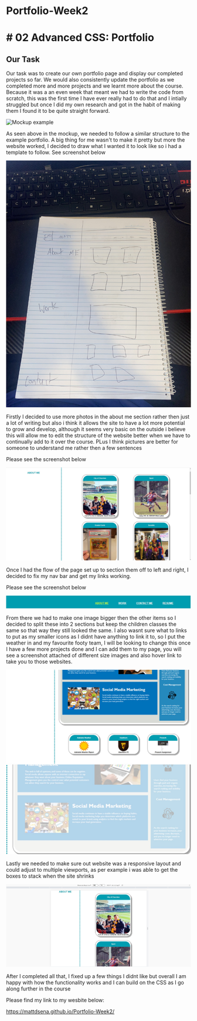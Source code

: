 # Portfolio-Week2

# # 02 Advanced CSS: Portfolio

## Our Task

Our task was to create our own portfolio page and display our completed projects so far. We would also consistently update the portfolio as we completed more and more projects and we learnt more about the course. Because it was a an even week that meant we had to write the code from scratch, this was the first time I have ever really had to do that and I intially struggled but once I did my own research and got in the habit of making them I found it to be quite straight forward.

![Mockup example](https://github.com/Mattdsena/Portfolio-Week2/blob/main/assets/Images/02-advanced-css-homework-demo.gif)

As seen above in the mockup, we needed to follow a similar structure to the example portfolio. A big thing for me wasn't to make it pretty but more the website worked, I decided to draw what I wanted it to look like so i had a template to follow. See screenshot below

![Template](https://github.com/Mattdsena/Portfolio-Week2/blob/main/assets/Images/Template.jpg)

Firstly I decided to use more photos in the about me section rather then just a lot of writing but also i think it allows the site to have a lot more potential to grow and develop, although it seems very basic on the outside i believe this will allow me to edit the structure of the website better when we have to continually add to it over the course. PLus I think pictures are better for someone to understand me rather then a few sentences

Please see the screenshot below

![About Me Screenshot](https://github.com/Mattdsena/Portfolio-Week2/blob/main/assets/Images/about-me-portfolio.jpg)

Once I had the flow of the page set up to section them off to left and right, I decided to fix my nav bar and get my links working.

Please see the screenshot below 

![Nav Links and change colour when hovered](https://github.com/Mattdsena/Portfolio-Week2/blob/main/assets/Images/nav-highlighted-example.jpg)

From there we had to make one image bigger then the other items so I decided to split these into 2 sections but keep the children classes the same so that way they still looked the same. I also wasnt sure what to links to put as my smaller icons as I didnt have anything to link it to, so I put the weather in and my favourite footy team, I will be looking to change this once I have a few more projects done and I can add them to my page, you will see a screenshot attached of different size images and also hover link to take you to those websites.

![Bigger and smaller boxes](https://github.com/Mattdsena/Portfolio-Week2/blob/main/assets/Images/Work-example.jpg)
![Links  on images and change colour when hovered](https://github.com/Mattdsena/Portfolio-Week2/blob/main/assets/Images/Work-links-example.jpg)

Lastly we needed to make sure out website was a responsive layout and could adjust to multiple viewports, as per example i was able to get the boxes to stack when the site shrinks

![Stack Example](https://github.com/Mattdsena/Portfolio-Week2/blob/main/assets/Images/Stack-example.jpg)

After I completed all that, I fixed up a few things I didnt like but overall I am happy with how the functionality works and I can build on the CSS as I go along further in the course

Please find my link to my wesbite below:

https://mattdsena.github.io/Portfolio-Week2/